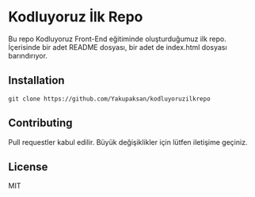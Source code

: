 # Kodluyoruz İlk Repo
<p>Bu repo Kodluyoruz Front-End eğitiminde oluşturduğumuz ilk repo. İçerisinde bir adet README dosyası, bir adet de index.html dosyası barındırıyor. </p>

## Installation

```
git clone https://github.com/Yakupaksan/kodluyoruzilkrepo
```

## Contributing 
<p>Pull requestler kabul edilir. Büyük değişiklikler için lütfen iletişime geçiniz. </p>

## License

MIT
